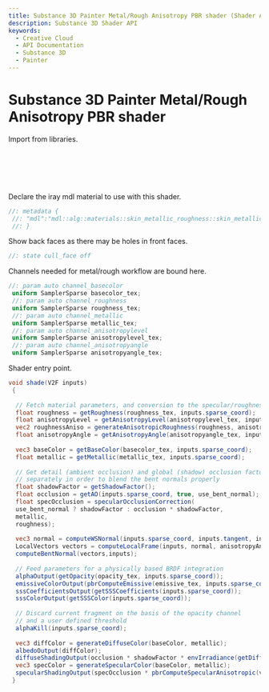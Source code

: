 ```yaml
---
title: Substance 3D Painter Metal/Rough Anisotropy PBR shader (Shader API)
description: Substance 3D Shader API
keywords:
  - Creative Cloud
  - API Documentation
  - Substance 3D
  - Painter
---
```














[ ](#section-0)












[ ](#section-1)

Substance 3D Painter Metal/Rough Anisotropy PBR shader
======================================================


Import from libraries.





```glsl







```







[ ](#section-2)

Declare the iray mdl material to use with this shader.





```glsl
//: metadata {
 //: "mdl":"mdl::alg::materials::skin_metallic_roughness::skin_metallic_roughness"
 //: }
```







[ ](#section-3)

Show back faces as there may be holes in front faces.





```glsl
//: state cull_face off
```







[ ](#section-4)

Channels needed for metal/rough workflow are bound here.





```glsl
//: param auto channel_basecolor
 uniform SamplerSparse basecolor_tex;
 //: param auto channel_roughness
 uniform SamplerSparse roughness_tex;
 //: param auto channel_metallic
 uniform SamplerSparse metallic_tex;
 //: param auto channel_anisotropylevel
 uniform SamplerSparse anisotropylevel_tex;
 //: param auto channel_anisotropyangle
 uniform SamplerSparse anisotropyangle_tex;
```







[ ](#section-5)

Shader entry point.





```glsl
void shade(V2F inputs)
 {
 
  // Fetch material parameters, and conversion to the specular/roughness model
  float roughness = getRoughness(roughness_tex, inputs.sparse_coord);
  float anisotropyLevel = getAnisotropyLevel(anisotropylevel_tex, inputs.sparse_coord);
  vec2 roughnessAniso = generateAnisotropicRoughness(roughness, anisotropyLevel);
  float anisotropyAngle = getAnisotropyAngle(anisotropyangle_tex, inputs.sparse_coord);
 
  vec3 baseColor = getBaseColor(basecolor_tex, inputs.sparse_coord);
  float metallic = getMetallic(metallic_tex, inputs.sparse_coord);
 
  // Get detail (ambient occlusion) and global (shadow) occlusion factors
  // separately in order to blend the bent normals properly
  float shadowFactor = getShadowFactor();
  float occlusion = getAO(inputs.sparse_coord, true, use_bent_normal);
  float specOcclusion = specularOcclusionCorrection(
  use_bent_normal ? shadowFactor : occlusion * shadowFactor,
  metallic,
  roughness);
 
  vec3 normal = computeWSNormal(inputs.sparse_coord, inputs.tangent, inputs.bitangent, inputs.normal);
  LocalVectors vectors = computeLocalFrame(inputs, normal, anisotropyAngle);
  computeBentNormal(vectors,inputs);
 
  // Feed parameters for a physically based BRDF integration
  alphaOutput(getOpacity(opacity_tex, inputs.sparse_coord));
  emissiveColorOutput(pbrComputeEmissive(emissive_tex, inputs.sparse_coord));
  sssCoefficientsOutput(getSSSCoefficients(inputs.sparse_coord));
  sssColorOutput(getSSSColor(inputs.sparse_coord));
 
  // Discard current fragment on the basis of the opacity channel
  // and a user defined threshold
  alphaKill(inputs.sparse_coord);
 
  vec3 diffColor = generateDiffuseColor(baseColor, metallic);
  albedoOutput(diffColor);
  diffuseShadingOutput(occlusion * shadowFactor * envIrradiance(getDiffuseBentNormal(vectors)));
  vec3 specColor = generateSpecularColor(baseColor, metallic);
  specularShadingOutput(specOcclusion * pbrComputeSpecularAnisotropic(vectors, specColor, roughnessAniso, occlusion, getBentNormalSpecularAmount()));
 }
 
 
```






